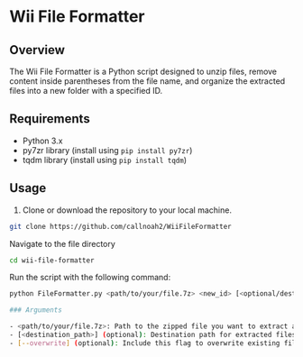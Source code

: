 # Wii File Formatter

## Overview

The Wii File Formatter is a Python script designed to unzip files, remove content inside parentheses from the file name, and organize the extracted files into a new folder with a specified ID.

## Requirements

- Python 3.x
- py7zr library (install using `pip install py7zr`)
- tqdm library (install using `pip install tqdm`)

## Usage

1. Clone or download the repository to your local machine.

```bash
git clone https://github.com/callnoah2/WiiFileFormatter
```
Navigate to the file directory
```bash
cd wii-file-formatter
```
Run the script with the following command:
```bash
python FileFormatter.py <path/to/your/file.7z> <new_id> [<optional/destinaiton>] [--overwrite]

### Arguments

- <path/to/your/file.7z>: Path to the zipped file you want to extract and organize.
- [<destination_path>] (optional): Destination path for extracted files (default: "default_path").
- [--overwrite] (optional): Include this flag to overwrite existing files in the destination folder.

